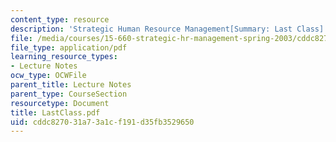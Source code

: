 ```yaml
---
content_type: resource
description: 'Strategic Human Resource Management[Summary: Last Class]'
file: /media/courses/15-660-strategic-hr-management-spring-2003/cddc827031a73a1cf191d35fb3529650_LastClass.pdf
file_type: application/pdf
learning_resource_types:
- Lecture Notes
ocw_type: OCWFile
parent_title: Lecture Notes
parent_type: CourseSection
resourcetype: Document
title: LastClass.pdf
uid: cddc8270-31a7-3a1c-f191-d35fb3529650
---
```

